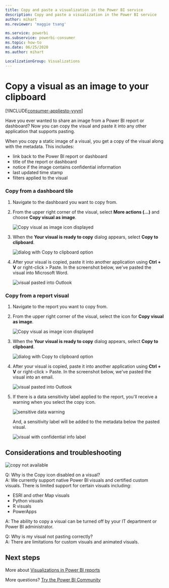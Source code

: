```yaml
---
title: Copy and paste a visualization in the Power BI service
description: Copy and paste a visualization in the Power BI service
author: mihart
ms.reviewer: 'maggie tsang'

ms.service: powerbi
ms.subservice: powerbi-consumer
ms.topic: how-to
ms.date: 06/25/2020
ms.author: mihart

LocalizationGroup: Visualizations
---
```

# Copy a visual as an image to your clipboard

[!INCLUDE[consumer-appliesto-yyyn](../includes/consumer-appliesto-yyyn.md)]

Have you ever wanted to share an image from a Power BI report or dashboard? Now you can copy the visual and paste it into any other application that supports pasting. 

When you copy a static image of a visual, you get a copy of the visual along with the metadata. This includes:
* link back to the Power BI report or dashboard
* title of the report or dashboard
* notice if the image contains confidential information
* last updated time stamp
* filters applied to the visual

### Copy from a dashboard tile

1. Navigate to the dashboard you want to copy from.

2. From the upper right corner of the visual, select **More actions (...)** and choose **Copy visual as image**. 

    ![Copy visual as image icon displayed](media/end-user-copy-paste/power-bi-copy-dashboard.png)

3. When the **Your visual is ready to copy** dialog appears, select **Copy to clipboard**.

    ![dialog with Copy to clipboard option](media//end-user-copy-paste/power-bi-copied.png)

4. After your visual is copied, paste it into another application using **Ctrl + V** or right-click > Paste. In the screenshot below, we've pasted the visual into Microsoft Word. 

    ![visual pasted into Outlook](media//end-user-copy-paste/power-bi-paste-word.png)

### Copy from a report visual 

1. Navigate to the report you want to copy from.

2. From the upper right corner of the visual, select the icon for **Copy visual as image**. 

    ![Copy visual as image icon displayed](media/end-user-copy-paste/power-bi-copy-icon.png)

3. When the **Your visual is ready to copy** dialog appears, select **Copy to clipboard**.

    ![dialog with Copy to clipboard option](media//end-user-copy-paste/power-bi-copied.png)


4. After your visual is copied, paste it into another application using **Ctrl + V** or right-click > Paste. In the screenshot below, we've pasted the visual into an email.

    ![visual pasted into Outlook](media//end-user-copy-paste/power-bi-copy-email.png)

5. If there is a data sensitivity label applied to the report, you'll receive a warning when you select the copy icon.  

    ![sensitive data warning](media//end-user-copy-paste/power-bi-sensitive.png)

    And, a sensitivity label will be added to the metadata below the pasted visual. 

    ![visual with confidential info label](media//end-user-copy-paste/power-bi-confidential.png)



## Considerations and troubleshooting

   ![copy not available](media//end-user-copy-paste/power-bi-copy-grey.png)


Q: Why is the Copy icon disabled on a visual?    
A: We currently support native Power BI visuals and certified custom visuals. There is limited support for certain visuals including: 
- ESRI and other Map visuals 
- Python visuals 
- R visuals 
- PowerApps    

A: The ability to copy a visual can be turned off by your IT department or Power BI administrator.


Q: Why is my visual not pasting correctly?    
A: There are limitations for custom visuals and animated visuals. 



## Next steps
More about [Visualizations in Power BI reports](end-user-visual-types.md)

More questions? [Try the Power BI Community](https://community.powerbi.com/)

